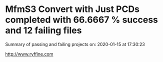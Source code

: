 # MfmS3 Convert with Just PCDs completed with 66.6667 % success and 12 failing files

Summary of passing and failing projects on: 2020-01-15 at 17:30:23

http://www.ryffine.com
